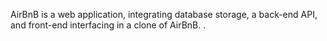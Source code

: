 AirBnB is a web application, integrating database storage, a back-end API, and front-end interfacing in a clone of AirBnB.
.
